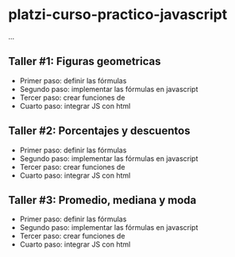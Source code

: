 # platzi-curso-practico-javascript

...

## Taller #1: Figuras geometricas

- Primer paso: definir las fórmulas
- Segundo paso: implementar las fórmulas en javascript
- Tercer paso: crear funciones de
- Cuarto paso: integrar JS con html

## Taller #2: Porcentajes y descuentos

- Primer paso: definir las fórmulas
- Segundo paso: implementar las fórmulas en javascript
- Tercer paso: crear funciones de
- Cuarto paso: integrar JS con html

## Taller #3: Promedio, mediana y moda

- Primer paso: definir las fórmulas
- Segundo paso: implementar las fórmulas en javascript
- Tercer paso: crear funciones de
- Cuarto paso: integrar JS con html